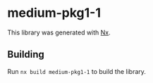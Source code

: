 # medium-pkg1-1

This library was generated with [Nx](https://nx.dev).

## Building

Run `nx build medium-pkg1-1` to build the library.
